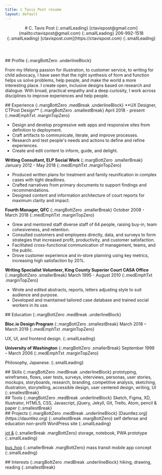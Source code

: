 ```yaml
---
title: C Tavis Post resume
layout: default
---
```


<article class="projContainer projLimitWidth" markdown="1">
<div class="gridSelfJustCenter" markdown="1">
<header markdown="1">
# C. Tavis Post
{:.smallLeading}
[ctavispost@gmail.com](mailto:ctavispost@gmail.com)
{:.smallLeading}
206-992-1518
{:.smallLeading}
[ctavispost.com](https://ctavispost.com)
{:.smallLeading}
</header>

<article class="medBreak" markdown="1">
## Profile
{:.margBottZero .underlineBlock}

From my lifelong passion for illustration, to customer service, to writing for child advocacy, I have seen that the right synthesis of form and function helps us solve problems, help people, and make the world a more interesting place. I create open, inclusive designs based on research and dialogue. With broad, practical empathy and a deep curiosity, I work across disciplines to improve experiences and help people.
</article>

<article markdown="1">
## Experience
{:.margBottZero .medBreak .underlineBlock}
**UX Designer, CTPost Design**
{:.margBottZero .smallestBreak}
April 2018 - present
{:.medEmphTxt .marginTopZero}

- Design and develop progressive web apps and responsive sites from definition to deployment.
- Craft artifacts to communicate, iterate, and improve processes.
- Research and test people's needs and actions to define and refine experiences.
- Create and edit content to inform, guide, and delight.

**Writing Consultant, ELP Social Work**
{:.margBottZero .smallerBreak}
January 2012 - May 2018
{:.medEmphTxt .marginTopZero}

- Produced written plans for treatment and family reunification in complex cases with tight deadlines.
- Crafted narratives from primary documents to support findings and recommendations.
- Designed content and information architecture of court reports for maximum clarity and impact.

**Fourth Manager, QFC**
{:.margBottZero .smallerBreak}
October 2008 - March 2018
{:.medEmphTxt .marginTopZero}

- Grew and mentored staff diverse staff of 64 people, raising buy-in, team cohesiveness, and retention.
- Consulted customers and employees directly, data, and surveys to form strategies that increased profit, productivity, and customer satisfaction.
- Facilitated cross-functional communication of management, teams, and the public.
- Drove customer experience and in-store planning using key metrics, increasing high satisfaction by 20%.

**Writing Specialist Volunteer, King County Superior Court CASA Office**
{:.margBottZero .smallerBreak}
March 1995 - August 2010
{:.medEmphTxt .marginTopZero}

- Wrote and edited abstracts, reports, letters adjusting style to suit audience and purpose.
- Developed and maintained tailored case database and trained social workers in its use.
</article>


<article markdown="1">
## Education
{:.margBottZero .medBreak .underlineBlock}

**Bloc.io Design Program**
{:.margBottZero .smallestBreak}
March 2018 – March 2019
{:.medEmphTxt .marginTopZero}

UX, UI, and frontend design.
{:.smallLeading}

**University of Washington**
{:.margBottZero .smallerBreak}
September 1999 – March 2006
{:.medEmphTxt .marginTopZero}

Philosophy, Japanese.
{:.smallLeading}
</article>

<article markdown="1">
## Skills
{:.margBottZero .medBreak .underlineBlock}
prototyping, wireframes, flows, user tests, surveys, interviews, personas, user stories, mockups, storyboards, research, branding, competitive analysis, sketching, illustration, storytelling, accessible design, user centered design, writing, UI
{:.smallestBreak}
</article>

<article markdown="1">
## Tools
{:.margBottZero .medBreak .underlineBlock}
Sketch, Figma, XD, Illustrator, HTML5, CSS, Javascript, jQuery, Jekyll, Git, Trello, Atom, pencil & paper
{:.smallestBreak}
</article>

<article markdown="1">
## Projects
{:.margBottZero .medBreak .underlineBlock}
[Dauntlez.org](https://dauntlez.org)
{:.smallestBreak .margBottZero}
self defense and education non-profit WordPress site
{:.smallLeading}

[jot &](https://ctavispost.com/project01.html)
{:.smallerBreak .margBottZero}
storage, notebook, PWA prototype
{:.smallLeading}

[bus_hop](https://docs.google.com/presentation/d/1k-YYYjvpRXqHV7TVsjBOHiaG0Ug9v9CoFzt_kIuZ8Vg/edit?usp=sharing)
{:.smallerBreak .margBottZero}
mass transit mobile app concept
{:.smallLeading}
</article>

<article markdown="1">
## Interests
{:.margBottZero .medBreak .underlineBlock}
hiking, drawing, reading
{:.smallestBreak}
</article>
</div>
</article>
